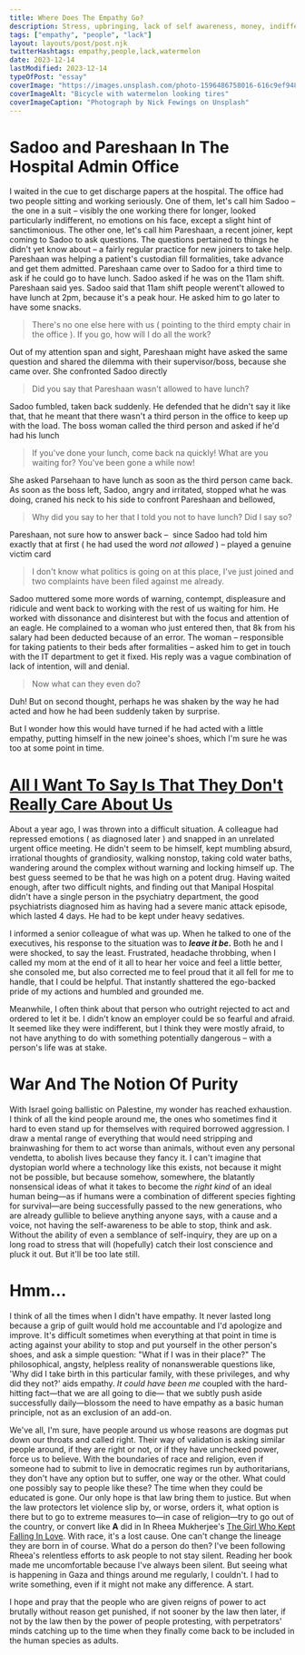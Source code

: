 ```yaml
---
title: Where Does The Empathy Go?
description: Stress, upbringing, lack of self awareness, money, indifference
tags: ["empathy", "people", "lack"]
layout: layouts/post/post.njk
twitterHashtags: empathy,people,lack,watermelon
date: 2023-12-14
lastModified: 2023-12-14
typeOfPost: "essay"
coverImage: "https://images.unsplash.com/photo-1596486758016-616c9ef94861?q=80&w=2942&auto=format&fit=crop&ixlib=rb-4.0.3&ixid=M3wxMjA3fDB8MHxwaG90by1wYWdlfHx8fGVufDB8fHx8fA%3D%3D"
coverImageAlt: "Bicycle with watermelon looking tires"
coverImageCaption: "Photograph by Nick Fewings on Unsplash"
---
```


# Sadoo and Pareshaan In The Hospital Admin Office
I waited in the cue to get discharge papers at the hospital. The office had two people sitting and working seriously. One of them, let's call him Sadoo – the one in a suit – visibly the one working there for longer, looked particularly indifferent, no emotions on his face, except a slight hint of sanctimonious. The other one, let's call him Pareshaan, a recent joiner, kept coming to Sadoo to ask questions. The questions pertained to things he didn't yet know about – a fairly regular practice for new joiners to take help. Pareshaan was helping a patient's custodian fill formalities, take advance and get them admitted. Pareshaan came over to Sadoo for a third time to ask if he could go to have lunch. Sadoo asked if he was on the 11am shift. Pareshaan said yes. Sadoo said that 11am shift people werent't allowed to have lunch at 2pm, because it's a peak hour. He asked him to go later to have some snacks.

> There's no one else here with us ( pointing to the third empty chair in the office ). If you go, how will I do all the work?

Out of my attention span and sight, Pareshaan might have asked the same question and shared the dilemma with their supervisor/boss, because she came over. She confronted Sadoo directly

> Did you say that Pareshaan wasn't allowed to have lunch?

Sadoo fumbled, taken back suddenly. He defended that he didn't say it like that, that he meant that there wasn't a third person in the office to keep up with the load. The boss woman called the third person and asked if he'd had his lunch

> If you've done your lunch, come back na quickly! What are you waiting for? You've been gone a while now!

She asked Parsehaan to have lunch as soon as the third person came back. As soon as the boss left, Sadoo, angry and irritated, stopped what he was doing, craned his neck to his side to confront Pareshaan and bellowed,

> Why did you say to her that I told you not to have lunch? Did I say so?

Pareshaan, not sure how to answer back –  since Sadoo had told him exactly that at first ( he had used the word _not allowed_ ) – played a genuine victim card

> I don't know what politics is going on at this place, I've just joined and two complaints have been filed against me already.

Sadoo muttered some more words of warning, contempt, displeasure and ridicule and went back to working with the rest of us waiting for him. He worked with dissonance and disinterest but with the focus and attention of an eagle. He complained to a woman who just entered then, that 8k from his salary had been deducted because of an error. The woman – responsible for taking patients to their beds after formalities – asked him to get in touch with the IT department to get it fixed. His reply was a vague combination of lack of intention, will and denial.

> Now what can they even do? 

Duh! But on second thought, perhaps he was shaken by the way he had acted and how he had been suddenly taken by surprise.

But I wonder how this would have turned if he had acted with a little empathy, putting himself in the new joinee's shoes, which I'm sure he was too at some point in time.

# [All I Want To Say Is That They Don't Really Care About Us](https://youtu.be/t1pqi8vjTLY?si=7gYTbTO-ovJp8X4S)

About a year ago, I was thrown into a difficult situation. A colleague had repressed emotions ( as diagnosed later ) and snapped in an unrelated urgent office meeting. He didn't seem to be himself, kept mumbling absurd, irrational thoughts of grandiosity, walking nonstop, taking cold water baths, wandering around the complex without warning and locking himself up. The best guess seemed to be that he was high on a potent drug. Having waited enough, after two difficult nights, and finding out that Manipal Hospital didn't have a single person in the psychiatry department, the good psychiatrists diagnosed him as having had a severe manic attack episode, which lasted 4 days. He had to be kept under heavy sedatives.

I informed a senior colleague of what was up. When he talked to one of the executives, his response to the situation was to **_leave it be_.** Both he and I were shocked, to say the least. Frustrated, headache throbbing, when I called my mom at the end of it all to hear her voice and feel a little better, she consoled me, but also corrected me to feel proud that it all fell for me to handle, that I could be helpful. That instantly shattered the ego-backed pride of my actions and humbled and grounded me.

Meanwhile, I often think about that person who outright rejected to act and ordered to let it be. I didn't know an employer could be so fearful and afraid. It seemed like they were indifferent, but I think they were mostly afraid, to not have anything to do with something potentially dangerous – with a person's life was at stake.

# War And The Notion Of Purity
With Israel going ballistic on Palestine, my wonder has reached exhaustion. I think of all the kind people around me, the ones who sometimes find it hard to even stand up for themselves with required borrowed aggression. I draw a mental range of everything that would need stripping and brainwashing for them to act worse than animals, without even any personal vendetta, to abolish lives because they fancy it. I can't imagine that dystopian world where a technology like this exists, not because it might not be possible, but because somehow, somewhere, the blatantly nonsensical ideas of what it takes to become the _right kind_ of an ideal human being—as if humans were a combination of different species fighting for survival—are being successfully passed to the new generations, who are already gullible to believe anything anyone says, with a cause and a voice, not having the self-awareness to be able to stop, think and ask. Without the ability of even a semblance of self-inquiry, they are up on a long road to stress that will (hopefully) catch their lost conscience and pluck it out. But it'll be too late still.

# Hmm…

I think of all the times when I didn't have empathy. It never lasted long because a grip of guilt would hold me accountable and I'd apologize and improve. It's difficult sometimes when everything at that point in time is acting against your ability to stop and put yourself in the other person's shoes, and ask a simple question: "What if I was in their place?" The philosophical, angsty, helpless reality of nonanswerable questions like, 'Why did I take birth in this particular family, with these privileges, and why did they not?' aids empathy. _It could have been me_ coupled with the hard-hitting fact—that we are all going to die— that we subtly push aside successfully daily—blossom the need to have empathy as a basic human principle, not as an exclusion of an add-on. 

We've all, I'm sure, have people around us whose reasons are dogmas put down our throats and called right. Their way of validation is asking similar people around, if they are right or not, or if they have unchecked power, force us to believe. With the boundaries of race and religion, even if someone had to submit to live in democratic regimes run by authoritarians, they don't have any option but to suffer, one way or the other. What could one possibly say to people like these? The time when they could be educated is gone. Our only hope is that law bring them to justice. But when the law protectors let violence slip by, or worse, orders it, what option is there but to go to extreme measures to—in case of religion—try to go out of the country, or convert like **A** did in In Rheea Mukherjee's [The Girl Who Kept Falling In Love](https://www.goodreads.com/en/book/show/198537829). With race, it's a lost cause. One can't change the lineage they are born in of course. What do a person do then? I've been following Rheea's relentless efforts to ask people to not stay silent. Reading her book made me uncomfortable because I've always been silent. But seeing what is happening in Gaza and things around me regularly, I couldn't. I had to write something, even if it might not make any difference. A start.

I hope and pray that the people who are given reigns of power to act brutally without reason get punished, if not sooner by the law then later, if not by the law then by the power of people protesting, with perpetrators' minds catching up to the time when they finally come back to be included in the human species as adults.